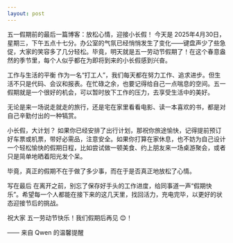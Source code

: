 ```yaml
---
layout: post
---
```


五一假期前的最后一篇博客：放松心情，迎接小长假！
今天是 2025年4月30日，星期三，下午五点十七分。办公室的气氛已经悄悄发生了变化——键盘声少了些急促，大家的笑容多了几分轻松。毕竟，明天就是五一劳动节假期了！在这个春意盎然的季节里，每个人似乎都在为即将到来的小长假感到兴奋。

工作与生活的平衡
作为一名“打工人”，我们每天都在努力工作、追求进步。但生活不只是代码、会议和报表。在忙碌之余，也要记得给自己一点喘息的空间。五一假期就是一个很好的机会，可以暂时放下工作的压力，去享受生活中的美好。

无论是来一场说走就走的旅行，还是宅在家里看看电影、读一本喜欢的书，都是对自己辛勤付出的一种犒赏。

小长假，大计划？
如果你已经安排了出行计划，那祝你旅途愉快，记得提前预订好车票或机票，带好必需品，注意安全。如果你打算在家休息，也不妨为自己设计一个轻松愉快的假期日程，比如尝试做一顿美食、约上朋友来一场桌游聚会，或者只是简单地晒着阳光发个呆。

毕竟，真正的假期不在于做了多少事，而在于是否真正地放松了心情。

写在最后
在离开之前，别忘了保存好手头的工作进度，给同事道一声“假期快乐”。希望每一个人都能在接下来的这几天里，找回活力，充电完毕，以更好的状态迎接节后的挑战。

祝大家 五一劳动节快乐！我们假期后再见 😊！

—— 来自 Qwen 的温馨提醒
